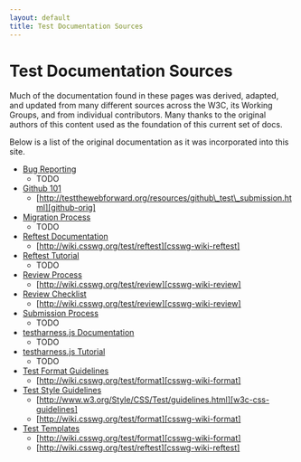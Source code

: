 ```yaml
---
layout: default
title: Test Documentation Sources
---
```


# Test Documentation Sources

Much of the documentation found in these pages was derived, adapted, and updated from many different sources across the W3C, its Working Groups, and from individual contributors. Many thanks to the original authors of this content used as the foundation of this current set of docs.  

Below is a list of the original documentation as it was incorporated into this site.

- [Bug Reporting][bugs]
  - TODO
- [Github 101][github]
  - [http://testthewebforward.org/resources/github\_test\_submission.html][github-orig] 
- [Migration Process][migration]
  - TODO
- [Reftest Documentation][reftest-doc]
  - [http://wiki.csswg.org/test/reftest][csswg-wiki-reftest]   
- [Reftest Tutorial][reftest-tutorial]
  - TODO    
- [Review Process][review]
  - [http://wiki.csswg.org/test/review][csswg-wiki-review]
- [Review Checklist][review-checklist]
  - [http://wiki.csswg.org/test/review][csswg-wiki-review]
- [Submission Process][submission]
  - TODO   
- [testharness.js Documentation][testharness-doc]
  - TODO   
- [testharness.js Tutorial][testharness-tutorial]
  - TODO 
- [Test Format Guidelines][format]
  - [http://wiki.csswg.org/test/format][csswg-wiki-format]
- [Test Style Guidelines][style]
  - [http://www.w3.org/Style/CSS/Test/guidelines.html][w3c-css-guidelines]
  - [http://wiki.csswg.org/test/format][csswg-wiki-format]
- [Test Templates][templates]
  - [http://wiki.csswg.org/test/format][csswg-wiki-format]
  - [http://wiki.csswg.org/test/reftest][csswg-wiki-reftest]  



[bugs]: ./bugreporting.html
[github]: ./github-101.html
[migration]: ./migration-process.html
[reftest-doc]: ./reftests.html
[reftest-tutorial]: ./reftest-main-tutorial.html
[review]: ./review-process.html
[review-checklist]: ./review-checklist.html
[csswg-wiki-review]: http://wiki.csswg.org/test/review
[submission]: ./submission-process.html]
[testharness-doc]: ./testharness-documentation.html
[testharness-tutorial]: ./testharness-tutorial.html
[format]: ./test-format-guidelines.html
[style]: ./test-style-guidelines.html
[templates]: ./test-templates.html
[github-orig]: http://testthewebforward.org/resources/github_test_submission.html
[csswg-wiki-format]: http://wiki.csswg.org/test/format
[w3c-css-guidelines]: http://www.w3.org/Style/CSS/Test/guidelines.html
[csswg-wiki-reftest]: http://wiki.csswg.org/test/reftest

